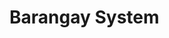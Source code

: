 # Barangay System

## <!-- I want them to modify the xampp/php.ini and copy mine and paste it to enable sqlite and composer -->

## <!-- I want them to run the start.bat -->